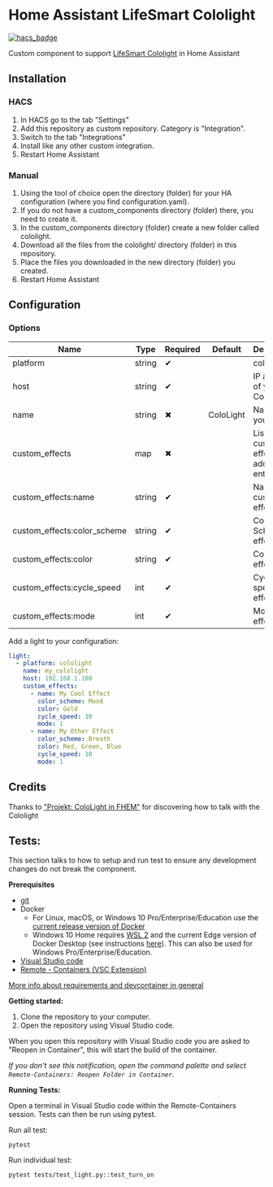 # Home Assistant LifeSmart Cololight

[![hacs_badge](https://img.shields.io/badge/HACS-Custom-orange.svg?style=for-the-badge)](https://github.com/custom-components/hacs)

Custom component to support [LifeSmart Cololight](http://www.cololight.com/) in Home Assistant

## Installation

### HACS

1. In HACS go to the tab "Settings"
2. Add this repository as custom repository. Category is "Integration".
3. Switch to the tab "Integrations"
4. Install like any other custom integration.
5. Restart Home Assistant

### Manual

1. Using the tool of choice open the directory (folder) for your HA configuration (where you find configuration.yaml).
2. If you do not have a custom_components directory (folder) there, you need to create it.
3. In the custom_components directory (folder) create a new folder called cololight.
4. Download all the files from the cololight/ directory (folder) in this repository.
5. Place the files you downloaded in the new directory (folder) you created.
6. Restart Home Assistant

## Configuration

### Options

| Name                        | Type   | Required | Default   | Description                            |
| --------------------------- | ------ | -------- | --------- | -------------------------------------- |
| platform                    | string | ✔        |           | cololight                              |
| host                        | string | ✔        |           | IP address of your Cololight           |
| name                        | string | ✖        | ColoLight | Name of your entity                    |
| custom_effects              | map    | ✖        |           | List of custom effect to add to entity |
| custom_effects:name         | string | ✔        |           | Name of custom effect                  |
| custom_effects:color_scheme | string | ✔        |           | Color Scheme of effect                 |
| custom_effects:color        | string | ✔        |           | Color of effect                        |
| custom_effects:cycle_speed  | int    | ✔        |           | Cycle speed of effect                  |
| custom_effects:mode         | int    | ✔        |           | Mode of effect                         |

Add a light to your configuration:

```yaml
light:
  - platform: cololight
    name: my_cololight
    host: 192.168.1.100
    custom_effects:
      - name: My Cool Effect
        color_scheme: Mood
        color: Gold
        cycle_speed: 10
        mode: 1
      - name: My Other Effect
        color_scheme: Breath
        color: Red, Green, Blue
        cycle_speed: 10
        mode: 1
```

## Credits

Thanks to ["Projekt: ColoLight in FHEM"](https://haus-automatisierung.com/projekt/2019/04/05/projekt-cololight-fhem.html) for discovering how to talk with the Cololight

## Tests:

This section talks to how to setup and run test to ensure any development changes do not break the component.

**Prerequisites**

- [git](https://git-scm.com/book/en/v2/Getting-Started-Installing-Git)
- Docker
  - For Linux, macOS, or Windows 10 Pro/Enterprise/Education use the [current release version of Docker](https://docs.docker.com/install/)
  - Windows 10 Home requires [WSL 2](https://docs.microsoft.com/windows/wsl/wsl2-install) and the current Edge version of Docker Desktop (see instructions [here](https://docs.docker.com/docker-for-windows/wsl-tech-preview/)). This can also be used for Windows Pro/Enterprise/Education.
- [Visual Studio code](https://code.visualstudio.com/)
- [Remote - Containers (VSC Extension)][extension-link]

[More info about requirements and devcontainer in general](https://code.visualstudio.com/docs/remote/containers#_getting-started)

[extension-link]: https://marketplace.visualstudio.com/items?itemName=ms-vscode-remote.remote-containers

**Getting started:**

1. Clone the repository to your computer.
2. Open the repository using Visual Studio code.

When you open this repository with Visual Studio code you are asked to "Reopen in Container", this will start the build of the container.

_If you don't see this notification, open the command palette and select `Remote-Containers: Reopen Folder in Container`._

**Running Tests:**

Open a terminal in Visual Studio code within the Remote-Containers session.
Tests can then be run using pytest.

Run all test:

```
pytest
```

Run individual test:

```
pytest tests/test_light.py::test_turn_on
```

